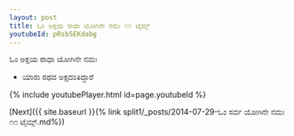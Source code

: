 ```yaml
---
layout: post
title: ಓಂ ಅಕ್ಷಯ ರಾಧಾ ಯೋಗಿನೇ ನಮಃ ೧೧ ಟೈಮ್ಸ್
youtubeId: pRsb5EKdabg
---
```

 
 
 ಓಂ ಅಕ್ಷಯ ರಾಧಾ ಯೋಗಿನೇ ನಮಃ  
 
 -  ಯಾರು ರಥದ ಅಕ್ಷದಂತಿದ್ದಾರೆ 
 
  
 
  
 
 
 
 
 
 


{% include youtubePlayer.html id=page.youtubeId %}
 
[Next]({{ site.baseurl }}{% link  split1/_posts/2014-07-29-ಓಂ ಸರ್ವ ಯೋಗಿನೇ ನಮಃ ೧೧ ಟೈಮ್ಸ್.md%})
 
